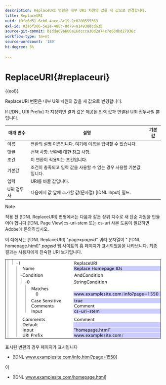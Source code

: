 ```yaml
---
description: ReplaceURI 변환은 내부 URI 차원의 값을 새 값으로 변경합니다.
title: ReplaceURI
uuid: f9fc6d51-6eb6-4ace-8c19-2c0200555363
exl-id: 03a6f306-5e2e-488c-8d79-a14938dcd635
source-git-commit: b1dda69a606a16dccca30d2a74c7e63dbd27936c
workflow-type: tm+mt
source-wordcount: '189'
ht-degree: 5%

---
```


# ReplaceURI{#replaceuri}

{{eol}}

ReplaceURI 변환은 내부 URI 차원의 값을 새 값으로 변경합니다.

If [!DNL URI Prefix] 가 지정되면 결과 값은 제공된 입력 값과 연결된 URI 접두사일 뿐입니다.

| 매개 변수 | 설명 | 기본값 |
|---|---|---|
| 이름 | 변환의 설명 이름입니다. 여기에 이름을 입력할 수 있습니다. |  |
| 댓글 | 선택 사항. 변환에 대한 참고 사항. |  |
| 조건 | 이 변환이 적용되는 조건입니다. |  |
| 기본값 | 조건이 충족되고 입력 값을 사용할 수 없는 경우 사용할 기본값입니다. |  |
| 입력 | URI를 바꿀 값입니다. |  |
| URI 접두사 | 다음에서 값 앞에 추가할 값(문자열) [!DNL Input] 필드. |  |

>[!NOTE]
>
>적용 전 [!DNL ReplaceURI] 변형에서는 다음과 같은 상위 치수로 새 단순 차원을 만들어야 합니다 [!DNL Page View]cs-uri-stem 또는 cs-uri 사본 도움이 필요하면 Adobe에 문의하십시오.

이 예에서는 [!DNL ReplaceURI] &quot;page=*pageid*&quot; 쿼리 문자열이 &quot; [!DNL homepage.html]&quot; *pageid* 웹 사이트의 홈 페이지가 표시되었음을 나타냅니다. 최종 결과는 사용자에게 친숙한 URI 보기입니다.

![](assets/cfg_TransformationType_ReplaceURI.bmp)

표시된 변환의 경우 페이지가 표시됩니다

* [!DNL www.examplesite.com/info.html?page=1550]

이

* [!DNL www.examplesite.com/homepage.html]
